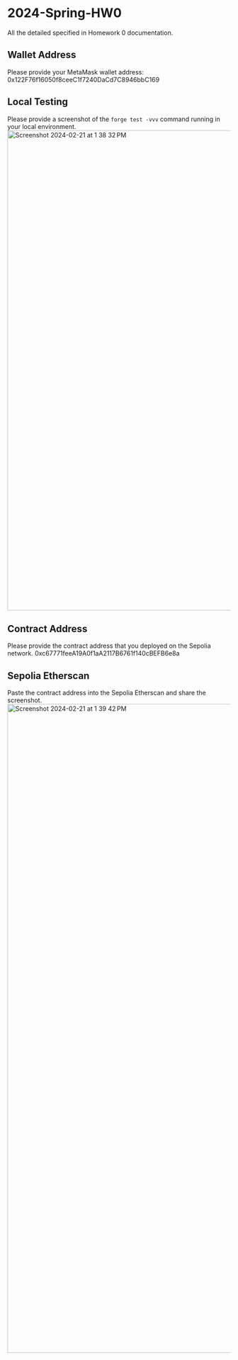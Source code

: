 # 2024-Spring-HW0

All the detailed specified in Homework 0 documentation.

## Wallet Address
Please provide your MetaMask wallet address:
0x122F76f16050f8ceeC1f7240DaCd7C8946bbC169

## Local Testing
Please provide a screenshot of the `forge test -vvv` command running in your local environment.
<img width="1084" alt="Screenshot 2024-02-21 at 1 38 32 PM" src="https://github.com/PeiGan/2024-Spring-HW0/assets/80667123/5b05ce1b-3f79-4aa1-a449-b5b813c8ece9">

## Contract Address
Please provide the contract address that you deployed on the Sepolia network.
0xc67771feeA19A0f1aA2117B6761f140cBEFB6e8a

## Sepolia Etherscan
Paste the contract address into the Sepolia Etherscan and share the screenshot.
<img width="1465" alt="Screenshot 2024-02-21 at 1 39 42 PM" src="https://github.com/PeiGan/2024-Spring-HW0/assets/80667123/fefc1b90-cedb-4395-b1f3-bd5bfc568ff1">
